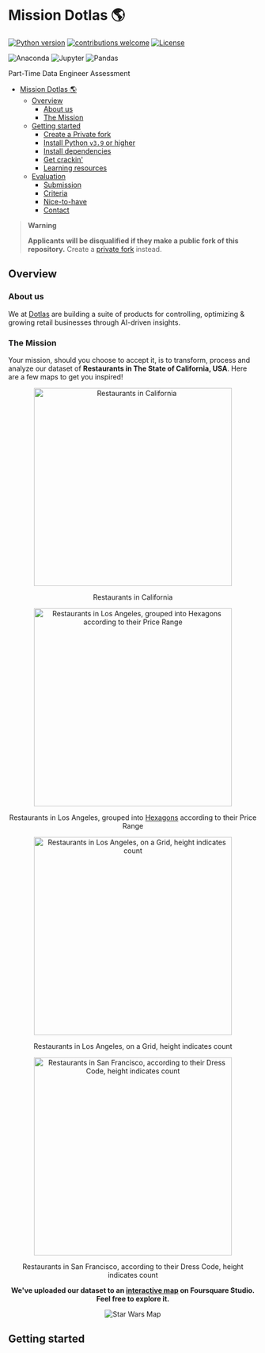 # Mission Dotlas 🌎

[![Python version](https://img.shields.io/badge/python-v3.9-blue)](https://img.shields.io/badge/python-v3.9-blue)
[![contributions welcome](https://img.shields.io/badge/contributions-welcome-brightgreen.svg?style=flat)](https://github.com/mission_dotlas/CONTRIBUTING.md)
[![License](https://img.shields.io/badge/License-BSD_3--Clause-purple.svg)](https://opensource.org/licenses/BSD-3-Clause)

![Anaconda](https://img.shields.io/badge/Anaconda-44A833.svg?style=for-the-badge&logo=Anaconda&logoColor=white)
![Jupyter](https://img.shields.io/badge/Jupyter-F37626.svg?style=for-the-badge&logo=Jupyter&logoColor=white)
![Pandas](https://img.shields.io/badge/pandas-%23150458.svg?style=for-the-badge&logo=pandas&logoColor=white)

Part-Time Data Engineer Assessment

- [Mission Dotlas 🌎](#mission-dotlas-)
  - [Overview](#overview)
    - [About us](#about-us)
    - [The Mission](#the-mission)
  - [Getting started](#getting-started)
    - [Create a Private fork](#create-a-private-fork)
    - [Install Python `v3.9` or higher](#install-python-v39-or-higher)
    - [Install dependencies](#install-dependencies)
    - [Get crackin'](#get-crackin)
    - [Learning resources](#learning-resources)
  - [Evaluation](#evaluation)
    - [Submission](#submission)
    - [Criteria](#criteria)
    - [Nice-to-have](#nice-to-have)
    - [Contact](#contact)

> **Warning**
>
> **Applicants will be disqualified if they make a public fork of this repository.**
> Create a [private fork](#create-a-private-fork) instead.

## Overview

### About us

We at [Dotlas](https://dotlas.com) are building a suite of products for controlling, optimizing & growing retail businesses through AI-driven insights.

### The Mission

Your mission, should you choose to accept it, is to transform, process and analyze our dataset of **Restaurants in The State of California, USA**. Here are a few maps to get you inspired!

<p align="center">
  <img height="400" src="./assets/maps/california_restaurants.png" alt="Restaurants in California" />
  <p align="center">Restaurants in California</p>
</p>

<p align="center">
  <img height="400" src="./assets/maps/la_price_ranges.png" alt="Restaurants in Los Angeles, grouped into Hexagons according to their Price Range" />
  <p align="center">Restaurants in Los Angeles, grouped into <a href="https://www.youtube.com/watch?v=thOifuHs6eY">Hexagons</a> according to their Price Range</p>
</p>

<p align="center">
  <img height="400" src="./assets/maps/la_restaurant_density.png" alt="Restaurants in Los Angeles, on a Grid, height indicates count" />
  <p align="center">Restaurants in Los Angeles, on a Grid, height indicates count</p>
</p>

<p align="center">
  <img height="400" src="./assets/maps/sf_dress_code.png" alt="Restaurants in San Francisco, according to their Dress Code, height indicates count" />
  <p align="center">Restaurants in San Francisco, according to their Dress Code, height indicates count</p>
</p>

<p align="center">
  <strong>We&#39;ve uploaded our dataset to an
    <a href="https://studio.foursquare.com/public/5b812aeb-8e2b-4530-bbca-ca14429bf03e">interactive map</a>
   on Foursquare Studio. Feel free to explore it.
  </strong>
</p>

<p align="center">
  <img src="https://media0.giphy.com/media/3owzW2gwRKOG68Xu4E/giphy-downsized.gif?cid=6104955ec91oi7atpb4ge6dcogeal6fip5bwyqqgcz8e055y&rid=giphy-downsized.gif&ct=g" alt="Star Wars Map" />
</p>

## Getting started
